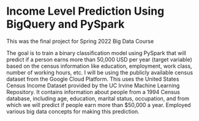 # Income Level Prediction Using BigQuery and PySpark

This was the final project for Spring 2022 Big Data Course

The goal is to train a binary classification model using PySpark that will predict if a person earns more than 50,000 USD per year (target variable) based on the census information like education, employment, work class, number of working hours, etc. I will be using the publicly available census dataset from the Google Cloud Platform. This uses the United States Census Income Dataset provided by the UC Irvine Machine Learning Repository. It contains information about people from a 1994 Census database, including age, education, marital status, occupation, and from which we will predict if people earn more than $50,000 a year. Employed various big data concepts for making this prediction.
